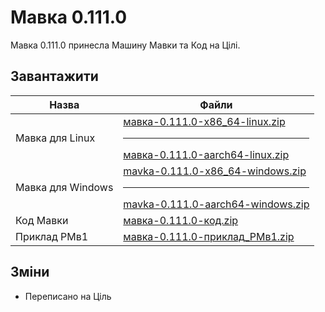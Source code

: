 # Мавка 0.111.0

<subject>Мавка 0.111.0</subject> принесла <subject>Машину Мавки</subject> <keyword>та</keyword> <subject>Код</subject>
на <subject>
Цілі</subject>.

## Завантажити

| Назва             | Файли                                                                                                                                                                                                                       |
|-------------------|-----------------------------------------------------------------------------------------------------------------------------------------------------------------------------------------------------------------------------|
| Мавка для Linux   | [мавка-0.111.0-x86_64-linux.zip](../файли/випуски-мавки/0.111.0/мавка-0.111.0-x86_64-linux.zip)<hr class="table"/>[мавка-0.111.0-aarch64-linux.zip](../файли/випуски-мавки/0.111.0/мавка-0.111.0-aarch64-linux.zip)         |
| Мавка для Windows | [mavka-0.111.0-x86_64-windows.zip](../файли/випуски-мавки/0.111.0/mavka-0.111.0-x86_64-windows.zip)<hr class="table"/>[mavka-0.111.0-aarch64-windows.zip](../файли/випуски-мавки/0.111.0/mavka-0.111.0-aarch64-windows.zip) |
| Код Мавки         | [мавка-0.111.0-код.zip](../файли/випуски-мавки/0.111.0/мавка-0.111.0-код.zip)                                                                                                                                               |
| Приклад РМв1      | [мавка-0.111.0-приклад_РМв1.zip](../файли/випуски-мавки/0.111.0/мавка-0.111.0-приклад_РМв1.zip)                                                                                                                             |

## Зміни

- Переписано на Ціль